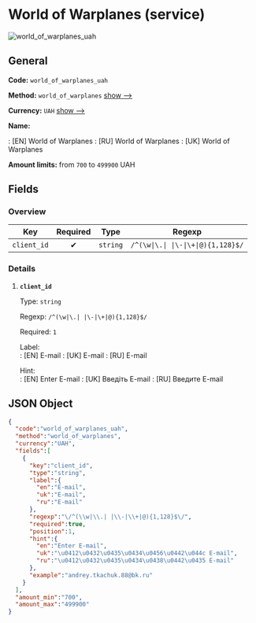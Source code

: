 
# World of Warplanes (service) 
![world_of_warplanes_uah](https://static.openfintech.io/payout_methods/world_of_warplanes_uah/logo.svg?w=400&c=v0.59.26#w24)  

## General 
 
**Code:** `world_of_warplanes_uah` 
 
**Method:** `world_of_warplanes` [show -->](/payout-methods/world_of_warplanes/) 
 
**Currency:** `UAH` [show -->](/currencies/UAH/) 
 
**Name:** 
 
:	[EN] World of Warplanes 
:	[RU] World of Warplanes 
:	[UK] World of Warplanes 
 
**Amount limits:** from `700` to `499900` UAH 

## Fields 

### Overview 

|Key|Required|Type|Regexp| 
|:---:|:---:|:---:|:---:| 
|`client_id`|✔|`string`|`/^(\w\|\.\| \|\-\|\+\|@){1,128}$/`| 
 

### Details 
 
1. **`client_id`** 
 
	Type: `string` 
 
	Regexp: `/^(\w|\.| |\-|\+|@){1,128}$/` 
 
	Required: `1` 
 
	Label:  
	: [EN] E-mail 
	: [UK] E-mail 
	: [RU] E-mail 
 
	Hint:  
	: [EN] Enter E-mail 
	: [UK] Введіть E-mail 
	: [RU] Введите E-mail 
 

## JSON Object 

```json
{
  "code":"world_of_warplanes_uah",
  "method":"world_of_warplanes",
  "currency":"UAH",
  "fields":[
    {
      "key":"client_id",
      "type":"string",
      "label":{
        "en":"E-mail",
        "uk":"E-mail",
        "ru":"E-mail"
      },
      "regexp":"\/^(\\w|\\.| |\\-|\\+|@){1,128}$\/",
      "required":true,
      "position":1,
      "hint":{
        "en":"Enter E-mail",
        "uk":"\u0412\u0432\u0435\u0434\u0456\u0442\u044c E-mail",
        "ru":"\u0412\u0432\u0435\u0434\u0438\u0442\u0435 E-mail"
      },
      "example":"andrey.tkachuk.88@bk.ru"
    }
  ],
  "amount_min":"700",
  "amount_max":"499900"
}
```  

